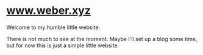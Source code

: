 # <a href="http://www.weber.xyz" target="_blank">www.weber.xyz</a>

Welcome to my humble little website.

There is not much to see at the moment. Maybe I'll set up a blog some time, but for now this is just a simple little website.